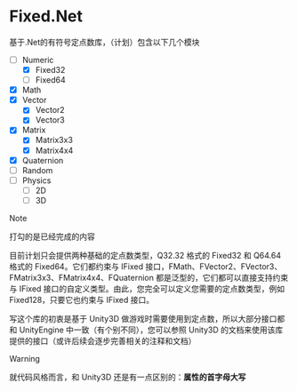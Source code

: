 # Fixed.Net

基于.Net的有符号定点数库，（计划）包含以下几个模块

- [ ] Numeric
	- [x] Fixed32
	- [ ] Fixed64
- [x] Math
- [x] Vector
	- [x] Vector2
	- [x] Vector3
- [x] Matrix
	- [x] Matrix3x3
	- [x] Matrix4x4
- [x] Quaternion
- [ ] Random
- [ ] Physics
	- [ ] 2D
	- [ ] 3D

> [!NOTE]
> 打勾的是已经完成的内容

目前计划只会提供两种基础的定点数类型，Q32.32 格式的 Fixed32 和 Q64.64 格式的 Fixed64。它们都约束与 IFixed 接口，FMath、FVector2、FVector3、FMatrix3x3、FMatrix4x4、FQuaternion 都是泛型的，它们都可以直接支持约束与 IFixed 接口的自定义类型。由此，您完全可以定义您需要的定点数类型，例如 Fixed128，只要它也约束与 IFixed 接口。

写这个库的初衷是基于 Unity3D 做游戏时需要使用到定点数，所以大部分接口都和 UnityEngine 中一致（有个别不同），您可以参照 Unity3D 的文档来使用该库提供的接口（或许后续会逐步完善相关的注释和文档）

> [!WARNING]
> 就代码风格而言，和 Unity3D 还是有一点区别的：**属性的首字母大写**